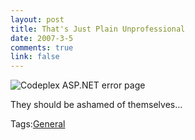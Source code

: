 ```yaml
--- 
layout: post
title: That's Just Plain Unprofessional
date: 2007-3-5
comments: true
link: false
---
```

<p><img src="/images/CropperCapture%5B38%5D_small.jpg" alt="Codeplex ASP.NET error page"  border="0"  /></p><p>They should be ashamed of themselves&hellip;</p><div class="bjtags">Tags:<a rel="tag" href="http://technorati.com/tag/General">General</a></div>
